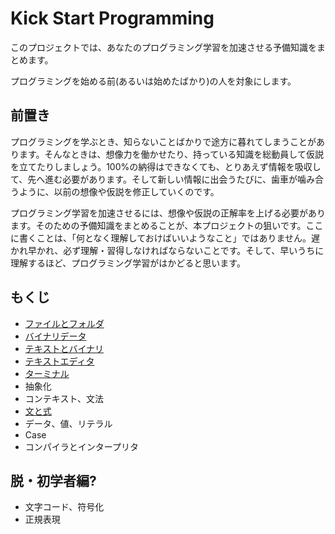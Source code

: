 # Kick Start Programming

このプロジェクトでは、あなたのプログラミング学習を加速させる予備知識をまとめます。

プログラミングを始める前(あるいは始めたばかり)の人を対象にします。

## 前置き

プログラミングを学ぶとき、知らないことばかりで途方に暮れてしまうことがあります。そんなときは、想像力を働かせたり、持っている知識を総動員して仮説を立てたりしましょう。100%の納得はできなくても、とりあえず情報を吸収して、先へ進む必要があります。そして新しい情報に出会うたびに、歯車が噛み合うように、以前の想像や仮説を修正していくのです。

プログラミング学習を加速させるには、想像や仮説の正解率を上げる必要があります。そのための予備知識をまとめることが、本プロジェクトの狙いです。ここに書くことは、「何となく理解しておけばいいようなこと」ではありません。遅かれ早かれ、必ず理解・習得しなければならないことです。そして、早いうちに理解するほど、プログラミング学習がはかどると思います。

## もくじ

- [ファイルとフォルダ](articles/filedir.md)
- [バイナリデータ](articles/binary.md)
- [テキストとバイナリ](articles/text.md)
- [テキストエディタ](articles/editor.md)
- [ターミナル](articles/terminal.md)
- 抽象化
- コンテキスト、文法
- [文と式](articles/stmtexpr.md)
- データ、値、リテラル
- Case
- コンパイラとインタープリタ

## 脱・初学者編?

- 文字コード、符号化
- 正規表現

